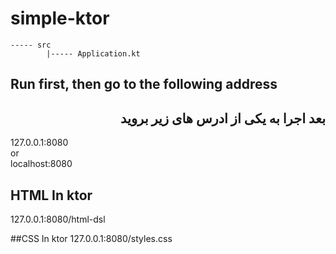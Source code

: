 # simple-ktor


```
----- src
        |----- Application.kt
```

##  Run first, then go to the following address
<div id="fa" dir="rtl">
        
##  بعد اجرا به یکی از ادرس های زیر بروید 

</div>
127.0.0.1:8080
<br>
or
<br>
localhost:8080

## HTML In ktor
127.0.0.1:8080/html-dsl

##CSS In ktor
127.0.0.1:8080/styles.css
